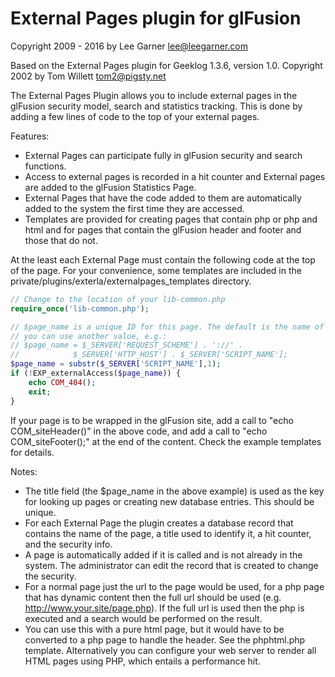 External Pages plugin for glFusion
===
Copyright 2009 - 2016 by Lee Garner  lee@leegarner.com

Based on the External Pages plugin for Geeklog 1.3.6, version 1.0.
Copyright 2002 by Tom Willett tom2@pigsty.net

The External Pages Plugin allows you to include external pages in 
the glFusion security model, search and statistics tracking.  This is done by 
adding a few lines of code to the top of your external pages.

Features:
* External Pages can participate fully in glFusion security and search functions.
* Access to external pages is recorded in a hit counter and External pages are added to the glFusion 
  Statistics Page.
* External Pages that have the code added to them are automatically added to the system the first time they
  are accessed.
* Templates are provided for creating pages that contain php or php and html and for pages that contain
  the glFusion header and footer and those that do not.

At the least each External Page must contain the following code at the top of the page.
For your convenience, some templates are included in the private/plugins/exterla/externalpages_templates
directory.

```php
// Change to the location of your lib-common.php
require_once('lib-common.php');

// $page_name is a unique ID for this page. The default is the name of the script, but
// you can use another value, e.g.:
// $page_name = $_SERVER['REQUEST_SCHEME'] . '://' .
//            $_SERVER['HTTP_HOST'] . $_SERVER['SCRIPT_NAME'];
$page_name = substr($_SERVER['SCRIPT_NAME'],1);
if (!EXP_externalAccess($page_name)) {
    echo COM_404();
    exit;
}
```
If your page is to be wrapped in the glFusion site, add a call to "echo COM_siteHeader()" in the above code,
and add a call to "echo COM_siteFooter();" at the end of the content. Check the example templates for details.

Notes:
* The title field (the $page_name in the above example) is used as the key
for looking up pages or creating new database entries. This should be unique.
* For each External Page the plugin creates a database record that contains the name of the page,
  a title used to identify it, a hit counter, and the security info.
* A page is automatically added if it is called and is not already in the system. The administrator
  can edit the record that is created to change the security.
* For a normal page just the url to the page would be used, for a php page that has dynamic content
  then the full url should be used (e.g. http://www.your.site/page.php). If the full url is used then 
  the php is executed and a search would be performed on the result.
* You can use this with a pure html page, but it would have to be converted to a php page to handle
  the header. See the phphtml.php template. Alternatively you can configure your
web server to render all HTML pages using PHP, which entails a performance hit.
